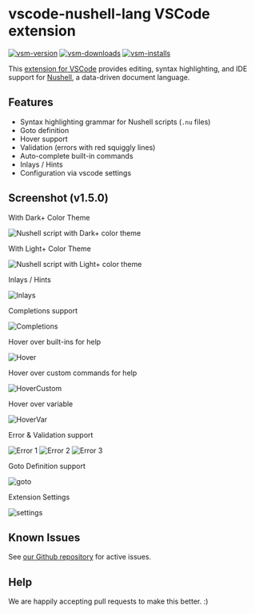 # vscode-nushell-lang VSCode extension

[![vsm-version](https://img.shields.io/visual-studio-marketplace/v/TheNuProjectContributors.vscode-nushell-lang?style=flat-square&label=VS%20Marketplace&logo=visual-studio-code)](https://marketplace.visualstudio.com/items?itemName=TheNuProjectContributors.vscode-nushell-lang)
[![vsm-downloads](https://img.shields.io/visual-studio-marketplace/d/TheNuProjectContributors.vscode-nushell-lang?style=flat-square&label=downloads&logo=visual-studio-code)](https://marketplace.visualstudio.com/items?itemName=TheNuProjectContributors.vscode-nushell-lang)
[![vsm-installs](https://img.shields.io/visual-studio-marketplace/i/TheNuProjectContributors.vscode-nushell-lang?style=flat-square&label=installs&logo=visual-studio-code)](https://marketplace.visualstudio.com/items?itemName=TheNuProjectContributors.vscode-nushell-lang)

This [extension for VSCode](https://marketplace.visualstudio.com/items?itemName=TheNuProjectContributors.vscode-nushell-lang) provides editing, syntax highlighting, and IDE support for [Nushell](http://nushell.sh), a data-driven document language.

## Features

- Syntax highlighting grammar for Nushell scripts (`.nu` files)
- Goto definition
- Hover support
- Validation (errors with red squiggly lines)
- Auto-complete built-in commands
- Inlays / Hints
- Configuration via vscode settings

## Screenshot (v1.5.0)

With Dark+ Color Theme

![Nushell script with Dark+ color theme](https://raw.githubusercontent.com/nushell/vscode-nushell-lang/main/assets/150-dark.png)

With Light+ Color Theme

![Nushell script with Light+ color theme](https://raw.githubusercontent.com/nushell/vscode-nushell-lang/main/assets/150-light.png)

Inlays / Hints

![Inlays](https://raw.githubusercontent.com/nushell/vscode-nushell-lang/main/assets/150-inlays.png)

Completions support

![Completions](https://raw.githubusercontent.com/nushell/vscode-nushell-lang/main/assets/150-completions.png)

Hover over built-ins for help

![Hover](https://raw.githubusercontent.com/nushell/vscode-nushell-lang/main/assets/150-hover-builtin.png)

Hover over custom commands for help

![HoverCustom](https://raw.githubusercontent.com/nushell/vscode-nushell-lang/main/assets/150-hover-custom.png)

Hover over variable

![HoverVar](https://raw.githubusercontent.com/nushell/vscode-nushell-lang/main/assets/150-hover-var.png)

Error & Validation support

![Error 1](https://raw.githubusercontent.com/nushell/vscode-nushell-lang/main/assets/150-error1.png)
![Error 2](https://raw.githubusercontent.com/nushell/vscode-nushell-lang/main/assets/150-error2.png)
![Error 3](https://raw.githubusercontent.com/nushell/vscode-nushell-lang/main/assets/150-error3.png)

Goto Definition support

![goto](https://raw.githubusercontent.com/nushell/vscode-nushell-lang/main/assets/150-goto-def.png)

Extension Settings

![settings](https://raw.githubusercontent.com/nushell/vscode-nushell-lang/main/assets/150-ext-settings.png)

## Known Issues

See [our Github repository](https://github.com/nushell/vscode-nushell-lang/issues) for active issues.

## Help

We are happily accepting pull requests to make this better. :)
